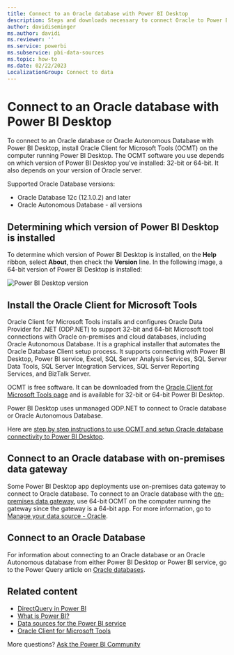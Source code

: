 ```yaml
---
title: Connect to an Oracle database with Power BI Desktop
description: Steps and downloads necessary to connect Oracle to Power BI Desktop
author: davidiseminger
ms.author: davidi
ms.reviewer: ''
ms.service: powerbi
ms.subservice: pbi-data-sources
ms.topic: how-to
ms.date: 02/22/2023
LocalizationGroup: Connect to data
---
```

# Connect to an Oracle database with Power BI Desktop
To connect to an Oracle database or Oracle Autonomous Database with Power BI Desktop, install Oracle Client for Microsoft Tools (OCMT) on the computer running Power BI Desktop. The OCMT software you use depends on which version of Power BI Desktop you've installed: 32-bit or 64-bit. It also depends on your version of Oracle server.

Supported Oracle Database versions: 
- Oracle Database 12c (12.1.0.2) and later
- Oracle Autonomous Database - all versions

## Determining which version of Power BI Desktop is installed
To determine which version of Power BI Desktop is installed, on the **Help** ribbon, select **About**, then check the **Version** line. In the following image, a 64-bit version of Power BI Desktop is installed:

![Power BI Desktop version](media/desktop-connect-oracle-database/connect-oracle-database_1.png)

## Install the Oracle Client for Microsoft Tools
Oracle Client for Microsoft Tools installs and configures Oracle Data Provider for .NET (ODP.​NET) to support 32-bit and 64-bit Microsoft tool connections with Oracle on-premises and cloud databases, including Oracle Autonomous Database. It is a graphical installer that automates the Oracle Database Client setup process. It supports connecting with Power BI Desktop, Power BI service, Excel, SQL Server Analysis Services, SQL Server Data Tools, SQL Server Integration Services, SQL Server Reporting Services, and BizTalk Server.

OCMT is free software. It can be downloaded from the [Oracle Client for Microsoft Tools page](https://www.oracle.com/database/technologies/appdev/ocmt.html) and is available for 32-bit or 64-bit Power BI Desktop.

Power BI Desktop uses unmanaged ODP.​NET to connect to Oracle database or Oracle Autonomous Database.

Here are [step by step instructions to use OCMT and setup Oracle database connectivity to Power BI Desktop](https://www.oracle.com/a/ocom/docs/database/microsoft-powerbi-connection-adw.pdf).


## Connect to an Oracle database with on-premises data gateway
Some Power BI Desktop app deployments use on-premises data gateway to connect to Oracle database. To connect to an Oracle database with the [on-premises data gateway](/data-integration/gateway/), use 64-bit OCMT on the computer running the gateway since the gateway is a 64-bit app. For more information, go to [Manage your data source - Oracle](./service-gateway-onprem-manage-oracle.md).

## Connect to an Oracle Database

For information about connecting to an Oracle database or an Oracle Autonomous database from either Power BI Desktop or Power BI service, go to the Power Query article on [Oracle databases](/power-query/connectors/oracle-database).

## Related content

* [DirectQuery in Power BI](desktop-directquery-about.md)
* [What is Power BI?](../fundamentals/power-bi-overview.md)  
* [Data sources for the Power BI service](service-get-data.md)  
* [Oracle Client for Microsoft Tools](https://www.oracle.com/database/technologies/appdev/ocmt.html)

More questions? [Ask the Power BI Community](https://community.powerbi.com/)

